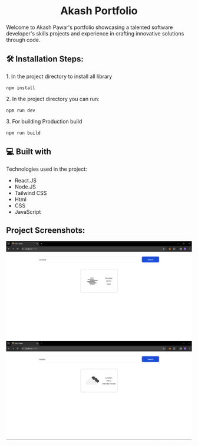 <h1 align="center" id="title">Akash Portfolio</h1>

<p id="description">Welcome to Akash Pawar's portfolio showcasing a talented software developer's skills projects and experience in crafting innovative solutions through code.</p>


<h2>🛠️ Installation Steps:</h2>

<p>1. In the project directory to install all library</p>

```
npm install
```

<p>2. In the project directory you can run:</p>

```
npm run dev
```

<p>3. For building Production build</p>

```
npm run build
```

  
  
<h2>💻 Built with</h2>

Technologies used in the project:

*   React.JS
*   Node.JS
*   Tailwind CSS
*   Html
*   CSS
*   JavaScript

<h2>Project Screenshots:</h2>

<span><img src="https://github.com/akashpawar43/weather-app/blob/master/src/assets/website1.png" alt="project-screenshot" ></span>
<span><img src="https://github.com/akashpawar43/weather-app/blob/master/src/assets/website2.png" alt="project-screenshot" ></span>
